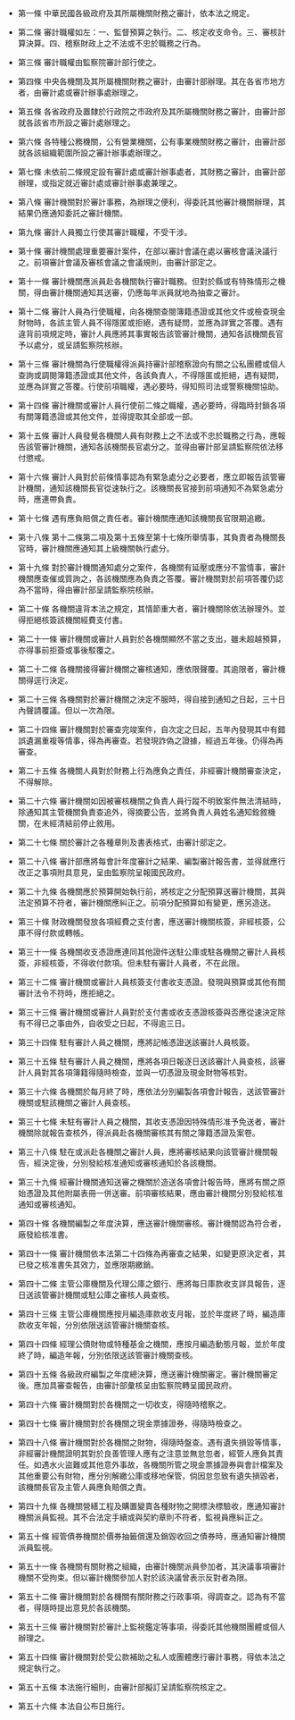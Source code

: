 * 第一條 中華民國各級政府及其所屬機關財務之審計，依本法之規定。

* 第二條 審計職權如左：一、監督預算之執行。二、核定收支命令。三、審核計算決算。四、稽察財政上之不法或不忠於職務之行為。

* 第三條 審計職權由監察院審計部行使之。

* 第四條 中央各機關及其所屬機關財務之審計，由審計部辦理。其在各省市地方者，由審計處或審計辦事處辦理之。

* 第五條 各省政府及置隸於行政院之市政府及其所屬機關財務之審計，由審計部就各該省市所設之審計處辦理之。

* 第六條 各特種公務機關，公有營業機關，公有事業機關財務之審計，由審計部就各該組織範圍所設之審計辦事處辦理之。

* 第七條 未依前二條規定設有審計處或審計辦事處者，其財務之審計，由審計部辦理，或指定就近審計處或審計辦事處兼理之。

* 第八條 審計機關對於審計事務，為辦理之便利，得委託其他審計機關辦理，其結果仍應通知委託之審計機關。

* 第九條 審計人員獨立行使其審計職權，不受干涉。

* 第十條 審計機關處理重要審計案件，在部以審計會議在處以審核會議決議行之。前項審計會議及審核會議之會議規則，由審計部定之。

* 第十一條 審計機關應派員赴各機關執行審計職務。但對於縣或有特殊情形之機關，得由審計機關通知其送審，仍應每年派員就地為抽查之審計。

* 第十二條 審計人員為行使職權，向各機關查閱簿籍憑證或其他文件或檢查現金財物時，各該主管人員不得隱匿或拒絕，遇有疑問，並應為詳實之答覆。遇有違背前項規定時，審計人員應將其事實報告該管審計機關，通知各該機關長官予以處分，或呈請監察院核辦。

* 第十三條 審計機關為行使職權得派員持審計部稽察證向有關之公私團體或個人查詢或調閱簿籍憑證或其他文件，各該負責人，不得隱匿或拒絕，遇有疑問，並應為詳實之答覆。行使前項職權，遇必要時，得知照司法或警察機關協助。

* 第十四條 審計機關或審計人員行使前二條之職權，遇必要時，得臨時封鎖各項有關簿籍憑證或其他文件，並得提取其全部或一部。

* 第十五條 審計人員發覺各機關人員有財務上之不法或不忠於職務之行為，應報告該管審計機關，通知各該機關長官處分之。並得由審計部呈請監察院依法移付懲戒。

* 第十六條 審計人員對於前條情事認為有緊急處分之必要者，應立即報告該管審計機關，通知該機關長官從速執行之。該機關長官接到前項通知不為緊急處分時，應連帶負責。

* 第十七條 遇有應負賠償之責任者。審計機關應通知該機關長官限期追繳。

* 第十八條 第十二條第二項及第十五條至第十七條所舉情事，其負責者為機關長官時，審計機關應通知其上級機關執行處分。

* 第十九條 對於審計機關通知處分之案件，各機關有延壓或應分不當情事，審計機關應查催或質詢之，各該機關應為負責之答覆。審計機關對於前項答覆仍認為不當時，得由審計部呈請監察院核辦。

* 第二十條 各機關違背本法之規定，其情節重大者，審計機關除依法辦理外。並得拒絕核簽該機關經費支付書。

* 第二十一條 審計機關或審計人員對於各機關顯然不當之支出，雖未超越預算，亦得事前拒簽或事後駁覆之。

* 第二十二條 各機關接得審計機關之審核通知，應依限聲覆。其逾限者，審計機關得逕行決定。

* 第二十三條 各機關對於審計機關之決定不服時，得自接到通知之日起，三十日內聲請覆議。但以一次為限。

* 第二十四條 審計機關對於審查完竣案件，自次定之日起，五年內發現其中有錯誤遺漏重複等情事，得為再審查。若發現詐偽之證據，經過五年後。仍得為再審查。

* 第二十五條 各機關人員對於財務上行為應負之責任，非經審計機關審查決定，不得解除。

* 第二十六條 審計機關如因被審核機關之負責人員行蹤不明致案件無法清結時，除通知其主管機關負責查追外，得摘要公告，並將負責人員姓名通知銓敘機關，在未經清結前停止敘用。

* 第二十七條 關於審計之各種章則及書表格式，由審計部定之。

* 第二十八條 審計部應將每會計年度審計之結果、編製審計報告書，並得就應行改正之事項附具意見，呈由監察院呈報國民政府。

* 第二十九條 各機關應於預算開始執行前，將核定之分配預算送審計機關，其與法定預算不符者，審計機關應糾正之。前項分配預算如有變更，應另造送。

* 第三十條 財政機關發放各項經費之支付書，應送審計機關核簽，非經核簽，公庫不得付款或轉帳。

* 第三十一條 各機關收支憑證應連同其他證件送駐公庫或駐各機關之審計人員核簽，非經核簽，不得收付款項。但未駐有審計人員者，不在此限。

* 第三十二條 審計機關或審計人員核簽支付書收支憑證。發現與預算或其他有關審計法令不符時，應拒絕之。

* 第三十三條 審計機關或審計人員對於支付書或收支憑證核簽與否應從速決定除有不得已之事由外，自收受之日起，不得逾三日。

* 第三十四條 駐有審計人員之機關，應將記帳憑證送該審計人員核簽。

* 第三十五條 駐有審計人員之機關，應將各項日報逐日送該審計人員查核，該審計人員對其各項簿籍得隨時檢查，並與一切憑證及現金財物等核對。

* 第三十六條 各機關於每月終了時，應依法分別編製各項會計報告，送該管審計機關或駐該機關之審計人員查核。

* 第三十七條 未駐有審計人員之機關，其收支憑證因特殊情形准予免送者，審計機關除就報告查核外，得派員赴各機關審核其有關之簿籍憑證及案卷。

* 第三十八條 駐在或派赴各機關之審計人員，應將審核結果向該管審計機關報告，經決定後，分別發給核准通知或審核通知於各該機關。

* 第三十九條 經審計機關通知送審之機關於造送各項會計報告時，應將有關之原始憑證及其他附屬表冊一併送審。前項審核結果，應由審計機關分別發給核准通知或審核通知。

* 第四十條 各機關編製之年度決算，應送審計機關審核。審計機關認為符合者，廠發給核准書。

* 第四十一條 審計機關依本法第二十四條為再審查之結果，如變更原決定者，其已發之核准書失其效力，並應限期繳銷。

* 第四十二條 主管公庫機關及代理公庫之銀行、應將每日庫款收支詳具報告，逐日送該管審計機關或駐公庫之審核人員查核。

* 第四十三條 主管公庫機關應按月編造庫款收支月報，並於年度終了時，編造庫款收支年報，分別依限送該管審計機關查核。

* 第四十四條 經理公債財物或特種基金之機關，應按月編造動態月報，並於年度終了時，編造年報，分別依限送該管審計機關查核。

* 第四十五條 各級政府編製之年度總決算，應送審計機關審定。審計機關審定後。應加具審查報告，由審計部彙核呈由監察院轉呈國民政府。

* 第四十六條 審計機關對於各機關之一切收支，得隨時稽察之。

* 第四十七條 審計機關對於各機關之現金票據證券，得隨時檢查之。

* 第四十八條 審計機關對於各機關之財物，得隨時盤查。遇有遺失損毀等情事，非經審計機關證明其對於良善管理人應有之注意並無怠忽者，經管人應負其責任。如遇水火盜難或其他意外事故，各機關所管之現金票據證券與會計檔案及其他重要公有財物，應分別解繳公庫或移地保管，倘因怠忽致有遺失損毀者，該機關長官及主管人員應負賠償之責。

* 第四十九條 各機關營繕工程及購置變賣各種財物之開標決標驗收，應通知審計機關派員監視。其不合法定手續或與契約章則不符者，監視員應糾正之。

* 第五十條 經管債券機關於價券抽籤償還及銷毀收回之債券時，應通知審計機關派員監視。

* 第五十一條 各機關有關財務之組織，由審計機關派員參加者，其決議事項審計機關不受拘束。但以審計機關參加人對於該決議曾表示反對者為限。

* 第五十二條 審計機關對於各機關有關財務之行政事項，得調查之。認為有不當者，得隨時提出意見於各該機關。

* 第五十三條 審計機關對於審計上監視鑑定等事項，得委託其他機關團體或個人辦理之。

* 第五十四條 審計機關對於受公款補助之私人或團體應行審計事務，得依本法之規定執行之。

* 第五十五條 本法施行細則，由審計部擬訂呈請監察院核定之。

* 第五十六條 本法自公布日施行。


